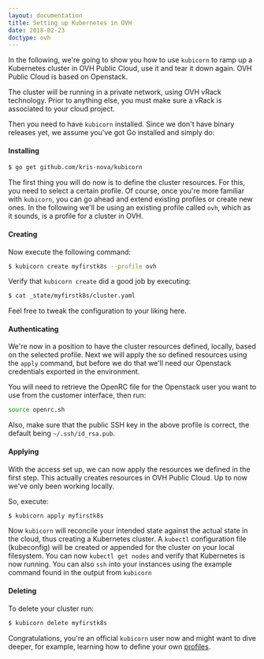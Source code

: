 ```yaml
---
layout: documentation
title: Setting up Kubernetes in OVH
date: 2018-02-23
doctype: ovh
---
```


In the following, we're going to show you how to use `kubicorn` to ramp up a Kubernetes cluster in OVH Public Cloud, use it and tear it down again. OVH Public Cloud is based on Openstack.

The cluster will be running in a private network, using OVH vRack technology. Prior to anything else, you must make sure a vRack is associated to your cloud project.

Then you need to have `kubicorn` installed. Since we don't have binary releases yet, we assume you've got Go installed and simply do:

#### Installing

```bash
$ go get github.com/kris-nova/kubicorn
```

The first thing you will do now is to define the cluster resources.
For this, you need to select a certain profile. Of course, once you're more familiar with `kubicorn`, you can go ahead and extend existing profiles or create new ones.
In the following we'll be using an existing profile called `ovh`, which as it sounds, is a profile for a cluster in OVH.

#### Creating

Now execute the following command:

```bash
$ kubicorn create myfirstk8s --profile ovh
```

Verify that `kubicorn create` did a good job by executing:

```bash
$ cat _state/myfirstk8s/cluster.yaml
```

Feel free to tweak the configuration to your liking here.

#### Authenticating

We're now in a position to have the cluster resources defined, locally, based on the selected profile.
Next we will apply the so defined resources using the `apply` command, but before we do that we'll need our Openstack credentials exported in the environment.

You will need to retrieve the OpenRC file for the Openstack user you want to use from the customer interface, then run:

```bash
source openrc.sh
```

Also, make sure that the public SSH key in the above profile is correct, the default being `~/.ssh/id_rsa.pub`.

#### Applying

With the access set up, we can now apply the resources we defined in the first step.
This actually creates resources in OVH Public Cloud. Up to now we've only been working locally.

So, execute:

```bash
$ kubicorn apply myfirstk8s
```

Now `kubicorn` will reconcile your intended state against the actual state in the cloud, thus creating a Kubernetes cluster.
A `kubectl` configuration file (kubeconfig) will be created or appended for the cluster on your local filesystem.
You can now `kubectl get nodes` and verify that Kubernetes is now running.
You can also `ssh` into your instances using the example command found in the output from `kubicorn`

#### Deleting

To delete your cluster run:

```bash
$ kubicorn delete myfirstk8s
```

Congratulations, you're an official `kubicorn` user now and might want to dive deeper,
for example, learning how to define your own [profiles](https://github.com/kris-nova/kubicorn/tree/master/profiles).
